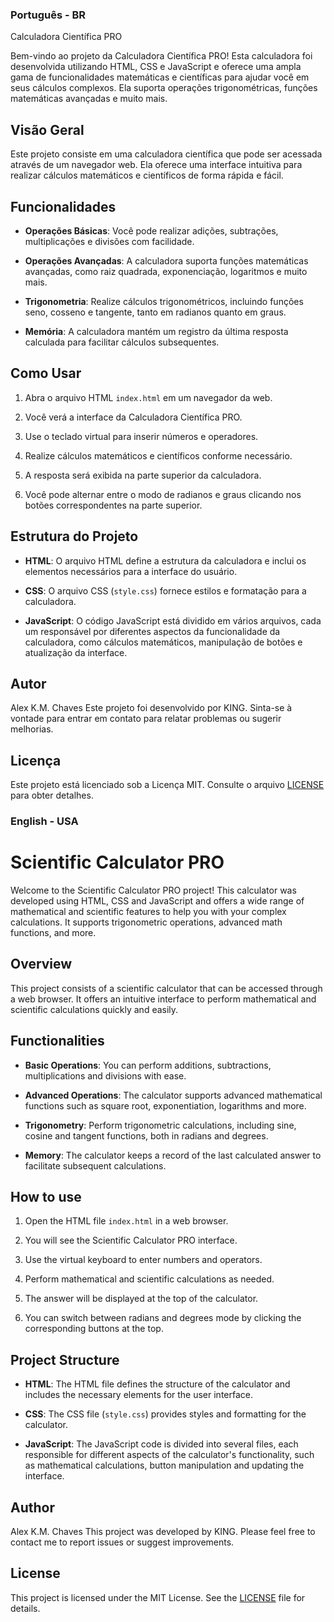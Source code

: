 ### Português - BR
Calculadora Científica PRO

Bem-vindo ao projeto da Calculadora Científica PRO! Esta calculadora foi desenvolvida utilizando HTML, CSS e JavaScript e oferece uma ampla gama de funcionalidades matemáticas e científicas para ajudar você em seus cálculos complexos. Ela suporta operações trigonométricas, funções matemáticas avançadas e muito mais.

## Visão Geral

Este projeto consiste em uma calculadora científica que pode ser acessada através de um navegador web. Ela oferece uma interface intuitiva para realizar cálculos matemáticos e científicos de forma rápida e fácil.

## Funcionalidades

- **Operações Básicas**: Você pode realizar adições, subtrações, multiplicações e divisões com facilidade.

- **Operações Avançadas**: A calculadora suporta funções matemáticas avançadas, como raiz quadrada, exponenciação, logaritmos e muito mais.

- **Trigonometria**: Realize cálculos trigonométricos, incluindo funções seno, cosseno e tangente, tanto em radianos quanto em graus.

- **Memória**: A calculadora mantém um registro da última resposta calculada para facilitar cálculos subsequentes.

## Como Usar

1. Abra o arquivo HTML `index.html` em um navegador da web.

2. Você verá a interface da Calculadora Científica PRO.

3. Use o teclado virtual para inserir números e operadores.

4. Realize cálculos matemáticos e científicos conforme necessário.

5. A resposta será exibida na parte superior da calculadora.

6. Você pode alternar entre o modo de radianos e graus clicando nos botões correspondentes na parte superior.

## Estrutura do Projeto

- **HTML**: O arquivo HTML define a estrutura da calculadora e inclui os elementos necessários para a interface do usuário.

- **CSS**: O arquivo CSS (`style.css`) fornece estilos e formatação para a calculadora.

- **JavaScript**: O código JavaScript está dividido em vários arquivos, cada um responsável por diferentes aspectos da funcionalidade da calculadora, como cálculos matemáticos, manipulação de botões e atualização da interface.

## Autor
Alex K.M. Chaves
Este projeto foi desenvolvido por KING. Sinta-se à vontade para entrar em contato para relatar problemas ou sugerir melhorias.

## Licença

Este projeto está licenciado sob a Licença MIT. Consulte o arquivo [LICENSE](LICENSE) para obter detalhes.

### English - USA
# Scientific Calculator PRO

Welcome to the Scientific Calculator PRO project! This calculator was developed using HTML, CSS and JavaScript and offers a wide range of mathematical and scientific features to help you with your complex calculations. It supports trigonometric operations, advanced math functions, and more.

## Overview

This project consists of a scientific calculator that can be accessed through a web browser. It offers an intuitive interface to perform mathematical and scientific calculations quickly and easily.

## Functionalities

- **Basic Operations**: You can perform additions, subtractions, multiplications and divisions with ease.

- **Advanced Operations**: The calculator supports advanced mathematical functions such as square root, exponentiation, logarithms and more.

- **Trigonometry**: Perform trigonometric calculations, including sine, cosine and tangent functions, both in radians and degrees.

- **Memory**: The calculator keeps a record of the last calculated answer to facilitate subsequent calculations.

## How to use

1. Open the HTML file `index.html` in a web browser.

2. You will see the Scientific Calculator PRO interface.

3. Use the virtual keyboard to enter numbers and operators.

4. Perform mathematical and scientific calculations as needed.

5. The answer will be displayed at the top of the calculator.

6. You can switch between radians and degrees mode by clicking the corresponding buttons at the top.

## Project Structure

- **HTML**: The HTML file defines the structure of the calculator and includes the necessary elements for the user interface.

- **CSS**: The CSS file (`style.css`) provides styles and formatting for the calculator.

- **JavaScript**: The JavaScript code is divided into several files, each responsible for different aspects of the calculator's functionality, such as mathematical calculations, button manipulation and updating the interface.

## Author
Alex K.M. Chaves
This project was developed by KING. Please feel free to contact me to report issues or suggest improvements.

## License

This project is licensed under the MIT License. See the [LICENSE](LICENSE) file for details.

